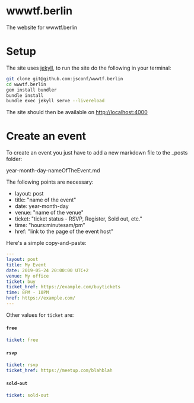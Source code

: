 wwwtf.berlin
=============

The website for wwwtf.berlin

Setup
=====

The site uses [jekyll](http://jekyllrb.com), to run the site do the following in your
terminal:

```sh
git clone git@github.com:jsconf/wwwtf.berlin
cd wwwtf.berlin
gem install bundler
bundle install
bundle exec jekyll serve --livereload
```

The site should then be available on [http://localhost:4000](http://localhost:4000)

Create an event
===============

To create an event you just have to add a new markdown file to the _posts folder:

year-month-day-nameOfTheEvent.md

The following points are necessary:

* layout: post
* title: "name of the event"
* date: year-month-day
* venue: "name of the venue"
* ticket: "ticket status - RSVP, Register, Sold out, etc."
* time: "hours:minutesam/pm"
* href: "link to the page of the event host"

Here's a simple copy-and-paste:

```yaml
---
layout: post
title: My Event
date: 2019-05-24 20:00:00 UTC+2
venue: My office
ticket: buy
ticket_href: https://example.com/buytickets
time: 8PM - 10PM
href: https://example.com/
---
```

Other values for `ticket` are:

#### `free`

```yaml
ticket: free
```

#### `rsvp`

```yaml
ticket: rsvp
ticket_href: https://meetup.com/blahblah
```

#### `sold-out`

```yaml
ticket: sold-out
```
